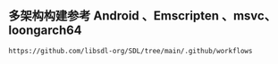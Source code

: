 ## 多架构构建参考 Android 、Emscripten 、msvc、loongarch64
    https://github.com/libsdl-org/SDL/tree/main/.github/workflows
